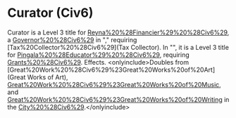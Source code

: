 # Curator (Civ6)

Curator is a Level 3 title for [Reyna%20%28Financier%29%20%28Civ6%29](Reyna), a [Governor%20%28Civ6%29](Governor) in "," requiring [Tax%20Collector%20%28Civ6%29](Tax Collector). In "", it is a Level 3 title for [Pingala%20%28Educator%29%20%28Civ6%29](Pingala), requiring [Grants%20%28Civ6%29](Grants).
Effects.
&lt;onlyinclude&gt;Doubles from [Great%20Work%20%28Civ6%29%23Great%20Works%20of%20Art](Great Works of Art), [Great%20Work%20%28Civ6%29%23Great%20Works%20of%20Music](Music), and [Great%20Work%20%28Civ6%29%23Great%20Works%20of%20Writing](Writing) in the [City%20%28Civ6%29](city).&lt;/onlyinclude&gt;